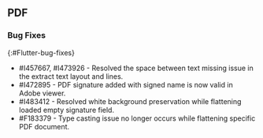## PDF 

### Bug Fixes 
{:#Flutter-bug-fixes} 

* \#I457667, \#I473926 -   Resolved the space between text missing issue in the extract text layout and lines.
* \#I472895 -   PDF signature added with signed name is now valid in Adobe viewer.
* \#I483412 -   Resolved white background preservation while flattening loaded empty signature field.
* \#F183379 -   Type casting issue no longer occurs while flattening specific PDF document.